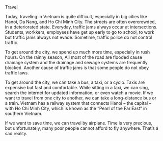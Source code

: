 Travel

Today, traveling in Vietnam is quite difficult, especially in big cities like Hanoi, Da Nang, and Ho Chi Minh City.
The streets are often overcrowded, in a deteriorated state. Everyday, traffic jams always occur at intersections. Students, workkers, employees have get up early to go to school, to work but traffic jams always not evade. Sometime, traffic police do not control traffic.

To get around the city, we spend up much more time, especially in rush hours.
On the rainny season, All most of the road are flooded cause drainage system
and the drainage and sewage systems are frequently blocked. Another cause of traffic jams is that some people do not obey traffic laws.

To get around the city, we can take a bus, a taxi, or a cyclo. Taxis are expensive but fast and comfortable.
While sitting in a taxi, we can sing, search the internet for updated information, or even watch a movie.
If we want to travel from one city to another, we can take a long-distance bus or a train.
Vietnam has a railway system that connects Hanoi – the capital – with Ho Chi Minh City, which is known as the “Pearl of the Far East” in southern Vietnam.

If we want to save time, we can travel by airplane.
Time is very precious, but unfortunately, many poor people cannot afford to fly anywhere. That’s a sad reality.
